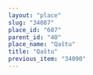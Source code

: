 ```yaml
---
layout: "place"
slug: "34087"
place_id: "607"
parent_id: "40"
place_name: "Qaštu"
title: "Qaštu"
previous_item: "34090"
---
```

